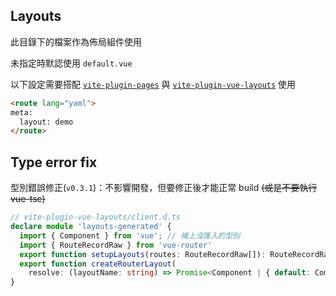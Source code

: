 ## Layouts

此目錄下的檔案作為佈局組件使用

未指定時默認使用 `default.vue`

以下設定需要搭配 [`vite-plugin-pages`](https://github.com/hannoeru/vite-plugin-pages) 與 [`vite-plugin-vue-layouts`](https://github.com/JohnCampionJr/vite-plugin-vue-layouts) 使用

```html
<route lang="yaml">
meta:
  layout: demo
</route>
```

## Type error fix

型別錯誤修正(`v0.3.1`)：不影響開發，但要修正後才能正常 build ~~(或是不要執行vue-tsc)~~

```ts
// vite-plugin-vue-layouts/client.d.ts
declare module 'layouts-generated' {
  import { Component } from 'vue'; // 補上沒匯入的型別
  import { RouteRecordRaw } from 'vue-router'
  export function setupLayouts(routes: RouteRecordRaw[]): RouteRecordRaw[]; // 補上回傳型別
  export function createRouterLayout(
    resolve: (layoutName: string) => Promise<Component | { default: Component }>): Component; // 補上回傳型別
}
```
